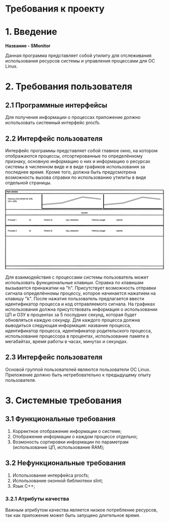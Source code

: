 # Требования к проекту

# 1. Введение
**Название - SMonitor**

Данная программа представляет собой утилиту для отслеживания использования ресурсов системы и управления процессами для ОС Linux.

# 2. Требования пользователя
## 2.1 Программные интерфейсы

Для получения информации о процессах приложение должно использовать системный интерфейс procfs.

## 2.2 Интерфейс пользователя

Интерфейс программы представляет собой главное окно, на котором отображаются процессы, отсортированные по определённому признаку, основную информацию о них и информацию о ресурсах системы в численном виде и в виде графиков использования за последнее время. Кроме того, должна быть предусмотрена возможность вызова справки по использованию утилиты в виде отдельной страницы. 

![alt text](/Documentation/SRS/Main%20window.png "Main window")

Для взаимодействия с процессами системы пользователь может использовать функциональные клавиши. Справка по клавишам вызывается принажатии на "h".
Присутствует возможность отправки сигнала определённомы процессу, которое начинается нажатием на клавишу "k". После нажатия пользователь предлагается ввести идентификатор процесса и код отправляемого сигнала.
На графиках использования должна присутствовать информация о использовании ЦП и ОЗУ в процентах за 5 послудних секунд, которая будет обновляться каждую секунду.
Для каждого процесса должна выводиться следующая информация: название процесса, идентификатор процесса, идентификатор родительского процесса, использование процессора в процентах, использование памяти в мегабайтах, время работы в часах, минутах и секундах.

## 2.3 Интерфейс пользователя

Основой группой пользователей являются пользователи ОС Linux.
Приложение должно быть нетребовательно к предыдущему опыту пользователя.

# 3. Системные требования

## 3.1 Функциональные требования

1. Корректное отображение информации о системе;
2. Отображение информации о каждом процессе отдельно;
3. Возмоность сортировки информации по параметрам (использование ЦП, использование RAM);

## 3.2 Нефункциональные требования

1. Использование интерфейса procfs;
2. Использование оконной библиотеки slint;
3. Язык C++;

### 3.2.1 Атрибуты качества
Важным атрибутом качества является низкое потребление ресурсов, так как приложение может быть запущено длительное время.
